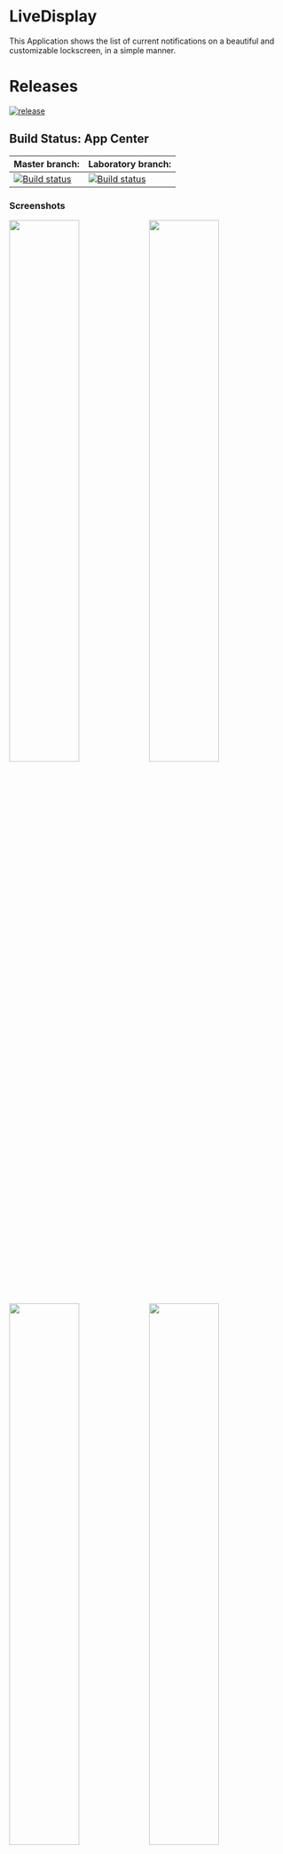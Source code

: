# LiveDisplay

This Application shows the list of current notifications on a beautiful and customizable lockscreen, in a simple manner.


# Releases

[![release](https://img.shields.io/badge/release-released-brightgreen.svg)](https://github.com/CarlosACepeda/LiveDisplay/releases)

## Build Status: App Center

|Master branch:|Laboratory branch:|
|----------|---------|
|[![Build status](https://build.appcenter.ms/v0.1/apps/35ff8c85-fde9-4e45-9e27-834a716fce2b/branches/master/badge)](https://appcenter.ms)|[![Build status](https://build.appcenter.ms/v0.1/apps/35ff8c85-fde9-4e45-9e27-834a716fce2b/branches/Laboratory/badge)](https://appcenter.ms)



### Screenshots

<img src="https://i.imgur.com/Ym0G62d.png" width=50%><img src="https://i.imgur.com/hq6zrBl.png" width=50%>
<img src="https://i.imgur.com/PpihaAD.png" width=50%><img src="https://i.imgur.com/gWkBOeA.png" width=50%>

## Built With

* [Xamarin.Android](https://docs.microsoft.com/en-us/xamarin/android/) - Xamarin/Xamarin.Android framework

## Beta Testing

* Install the latest version from [Google Play!](https://play.google.com/store/apps/details?id=com.underground.livedisplay)

## Contributing

* See [Contributing](https://github.com/CarlosACepeda/LiveDisplay/tree/master/CONTRIBUTING.md) for details!

## Versioning

I use [Semantic Versioning ](http://semver.org/) for versioning, sometimes I don't follow it because I'm lazy, but, I try in all the cases to stick with semantic versioning.

## Authors & Collaborators

* **Me** - *Initial work* - [CarlosACepeda](https://github.com/CarlosACepeda)
* **Yasujizr**  - *New Icon Design!* - [Yasujizr](https://github.com/Yasujizr)

See also the list of [contributors](https://github.com/CarlosACepeda/LiveDisplay/contributors) who participated in the development of this project.

*Spoiler alert: none yet, but I will be pleased to receive contributions ;-)*

## Acknowledgments

* [Yasujizr](https://github.com/Yasujizr) : *Icon design.*
* I'm inspired by various apps that are not longer updated, so I decided to build my own App, taking ideas from several apps.
* Huge influence by [AcDisplay](https://github.com/AChep/AcDisplay) and NotificationPeek.
* Friends who are testing this app! :-)
* [Artem Chepurnoy](https://github.com/AChep) : *Guidance and help related to MediaController and NotificationListenerService, many thanks*

